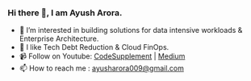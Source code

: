 ### Hi there 👋, I am Ayush Arora.

- 👀 I’m interested in building solutions for data intensive workloads  & Enterprise Architecture.
- 🌱 I like Tech Debt Reduction & Cloud FinOps.
- 📹 Follow on Youtube: [CodeSupplement](https://www.youtube.com/channel/UCxfEslLzQUBeRQK2ZI0cRxw) | [Medium](https://ayush-arora.medium.com) 
- 📫 How to reach me : ayusharora009@gmail.com

